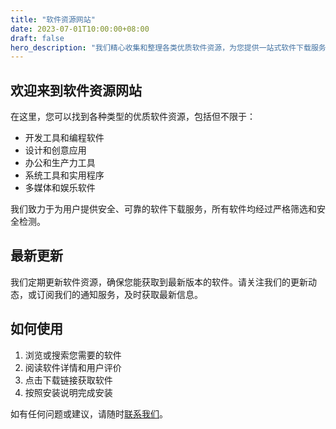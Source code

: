 ```yaml
---
title: "软件资源网站"
date: 2023-07-01T10:00:00+08:00
draft: false
hero_description: "我们精心收集和整理各类优质软件资源，为您提供一站式软件下载服务。"
---
```


## 欢迎来到软件资源网站

在这里，您可以找到各种类型的优质软件资源，包括但不限于：

- 开发工具和编程软件
- 设计和创意应用
- 办公和生产力工具
- 系统工具和实用程序
- 多媒体和娱乐软件

我们致力于为用户提供安全、可靠的软件下载服务，所有软件均经过严格筛选和安全检测。

## 最新更新

我们定期更新软件资源，确保您能获取到最新版本的软件。请关注我们的更新动态，或订阅我们的通知服务，及时获取最新信息。

## 如何使用

1. 浏览或搜索您需要的软件
2. 阅读软件详情和用户评价
3. 点击下载链接获取软件
4. 按照安装说明完成安装

如有任何问题或建议，请随时[联系我们](/contact/)。
